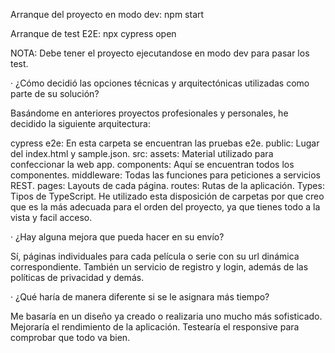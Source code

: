 Arranque del proyecto en modo dev: npm start

Arranque de test E2E: npx cypress open

NOTA: Debe tener el proyecto ejecutandose en modo dev para pasar los test.

· ¿Cómo decidió las opciones técnicas y arquitectónicas utilizadas como parte de su solución?

Basándome en anteriores proyectos profesionales y personales, he decidido la siguiente arquitectura:

cypress
e2e: En esta carpeta se encuentran las pruebas e2e.
public: Lugar del index.html y sample.json.
src:
assets: Material utilizado para confeccionar la web app.
components: Aquí se encuentran todos los componentes.
middleware: Todas las funciones para peticiones a servicios REST.
pages: Layouts de cada página.
routes: Rutas de la aplicación.
Types: Tipos de TypeScript.
He utilizado esta disposición de carpetas por que creo que es la más adecuada para el orden del proyecto, ya que tienes todo a la vista y facil acceso.

· ¿Hay alguna mejora que pueda hacer en su envío?

Sí, páginas individuales para cada película o serie con su url dinámica correspondiente. También un servicio de registro y login, además de las políticas de privacidad y demás.

· ¿Qué haría de manera diferente si se le asignara más tiempo?

Me basaría en un diseño ya creado o realizaria uno mucho más sofisticado. Mejoraría el rendimiento de la aplicación. Testearía el responsive para comprobar que todo va bien.
